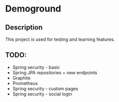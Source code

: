 # Demoground

## Description

This project is used for testing and learning features.

## TODO:

* Spring security - basic
* Spring JPA repositories + new endpoints
* Graphite
* Prometheus
* Spring security - custom pages
* Spring security - social login

